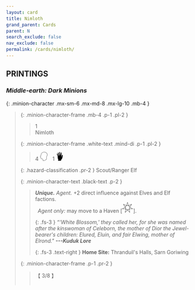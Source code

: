 ```yaml
---
layout: card
title: Nimloth
grand_parent: Cards
parent: N
search_exclude: false
nav_exclude: false
permalink: /cards/nimloth/
---
```


## PRINTINGS


### _Middle-earth: Dark Minions_

{: .minion-character .mx-sm-6 .mx-md-8 .mx-lg-10 .mb-4 }
> {: .minion-character-frame .mb-4 .p-1 .pl-2 }
> > <div class="hazard-mp">1</div>
> > <div class="card-name">Nimloth</div>
>
> {: .minion-character-frame .white-text .mind-di .p-1 .pl-2 }
> > 4 ![](/assets/images/mind.svg)&emsp;1 ![](/assets/images/di.svg)
>
> {: .hazard-classification .pr-2 }
> Scout/Ranger Elf
>
> {: .minion-character-text .black-text .p-2 }
> > _**Unique.**_ _Agent._ +2 direct influence against Elves and Elf factions. <br>&ensp;_Agent only:_ may move to a Haven <nobr>[<img src="/assets/images/free-haven.svg">]</nobr>. 
> > 
> > {: .fs-3 } 
> > _“‘White Blossom,' they called her, for she was named after the kinswoman of Celeborn, the mother of Dior the Jewel-bearer's children: Elured, Eluin, and fair Elwing, mother of Elrond."_ ***---&#65279;Kuduk&nbsp;Lore***  
> > 
> > {: .fs-3 .text-right } 
> > **Home Site:** Thranduil's Halls, Sarn Goriwing 
>
> {: .minion-character-frame .p-1 .pr-2 }
> > <div class="card-shield">【 3/8 】</div>
> > <div class="card-corruption-white">&nbsp;</div>
